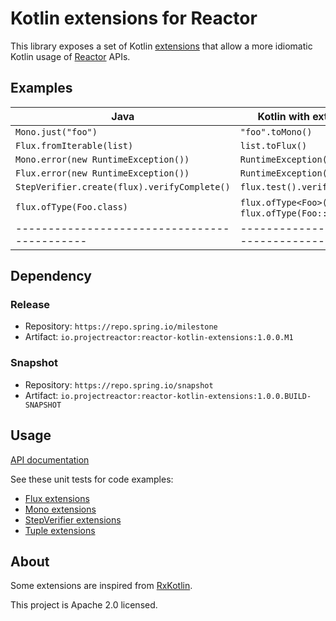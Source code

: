 # Kotlin extensions for Reactor

This library exposes a set of Kotlin [extensions](https://kotlinlang.org/docs/reference/extensions.html)
that allow a more idiomatic Kotlin usage of [Reactor](https://projectreactor.io/) APIs.

## Examples

| Java                                         | Kotlin with extensions               |
| -------------------------------------------- | ------------------------------------ |
| `Mono.just("foo")`                           | `"foo".toMono()`                     |
| `Flux.fromIterable(list)`                    | `list.toFlux()`                      |
| `Mono.error(new RuntimeException())`         | `RuntimeException().toMono()`        |
| `Flux.error(new RuntimeException())`         | `RuntimeException().toFlux()`        |
| `StepVerifier.create(flux).verifyComplete()` | `flux.test().verifyComplete()`       |
| `flux.ofType(Foo.class)`                     | `flux.ofType<Foo>()` or `flux.ofType(Foo::class)` |
| -------------------------------------------- | ------------------------------------ |

## Dependency

### Release

- Repository: `https://repo.spring.io/milestone`
- Artifact: `io.projectreactor:reactor-kotlin-extensions:1.0.0.M1`

### Snapshot

- Repository: `https://repo.spring.io/snapshot`
- Artifact: `io.projectreactor:reactor-kotlin-extensions:1.0.0.BUILD-SNAPSHOT`

## Usage

[API documentation](https://repo.spring.io/snapshot/io/projectreactor/reactor-kotlin-extensions/1.0.0.BUILD-SNAPSHOT/reactor-kotlin-extensions-1.0.0.BUILD-SNAPSHOT-javadoc.jar!/reactor-kotlin-extensions/index.html)

See these unit tests for code examples:
 - [Flux extensions](https://github.com/reactor/reactor-kotlin-extensions/blob/master/src/test/kotlin/reactor/core/publisher/FluxExtensionsTests.kt)
 - [Mono extensions](https://github.com/reactor/reactor-kotlin-extensions/blob/master/src/test/kotlin/reactor/core/publisher/MonoExtensionsTests.kt)
 - [StepVerifier extensions](https://github.com/reactor/reactor-kotlin-extensions/blob/master/src/test/kotlin/reactor/test/StepVerifierExtensionsTests.kt)
 - [Tuple extensions](https://github.com/reactor/reactor-kotlin-extensions/blob/master/src/test/kotlin/reactor/util/function/TupleExtensionsTests.kt)

## About

Some extensions are inspired from [RxKotlin](https://github.com/ReactiveX/RxKotlin).

This project is Apache 2.0 licensed.